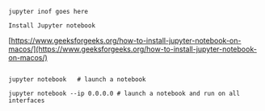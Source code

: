 ```jupyter inof goes here```


```Install Jupyter notebook```

[https://www.geeksforgeeks.org/how-to-install-jupyter-notebook-on-macos/](https://www.geeksforgeeks.org/how-to-install-jupyter-notebook-on-macos/)


````

jupyter notebook   # launch a notebook

jupyter notebook --ip 0.0.0.0 # launch a notebook and run on all interfaces
````
